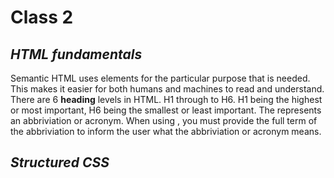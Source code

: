 # Class 2

## ***HTML fundamentals***

Semantic HTML uses elements for the particular purpose that is needed. This makes it easier for both humans and machines to read and understand.
There are 6 **heading** levels in HTML. H1 through to H6. H1 being the highest or most important, H6 being the smallest or least important.
The <abbr> represents an abbriviation or acronym. When using <abbr>, you must provide the full term of the abbriviation to inform the user what the 
abbriviation or acronym means.
  
## ***Structured CSS***
  
  
